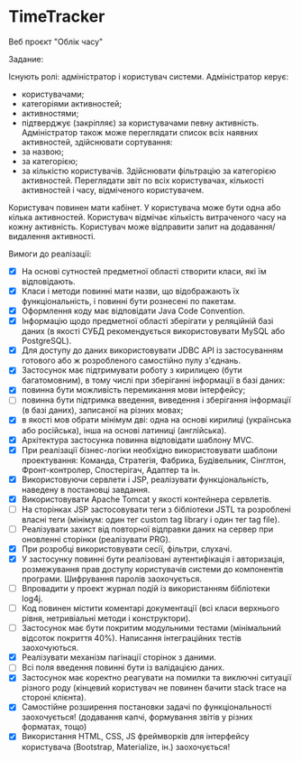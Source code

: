# TimeTracker

Веб проєкт "Облік часу"

Задание:

Існують ролі: адміністратор і користувач системи.
Адміністратор керує:
- користувачами;
- категоріями активностей;
- активностями;
- підтверджує (закріпляє) за користувачами певну активність.
Адміністратор також може переглядати список всіх наявних активностей, здійснювати сортування:
- за назвою;
- за категорією;
- за кількістю користувачів.
Здійснювати фільтрацію за категорією активностей. 
Переглядати звіт по всіх користувачах, кількості активностей і часу, відміченого користувачем.

Користувач повинен мати кабінет. У користувача може бути одна або кілька активностей. 
Користувач відмічає кількість витраченого часу на кожну активність. 
Користувач може відправити запит на додавання/видалення активності.

Вимоги до реалізації:
- [X] На основі сутностей предметної області створити класи, які їм відповідають.
- [X] Класи і методи повинні мати назви, що відображають їх функціональність, і повинні бути рознесені по пакетам.
- [X] Оформлення коду має відповідати Java Code Convention.
- [X] Інформацію щодо предметної області зберігати у реляційній базі даних (в якості СУБД рекомендується використовувати MySQL або PostgreSQL).
- [X] Для доступу до даних використовувати JDBC API із застосуванням готового або ж розробленого самостійно пулу з'єднань.
- [X] Застосунок має підтримувати роботу з кирилицею (бути багатомовним), в тому числі при зберіганні інформації в базі даних:
- [X] повинна бути можливість перемикання мови інтерфейсу;
- [ ] повинна бути підтримка введення, виведення і зберігання інформації (в базі даних), записаної на різних мовах;
- [X] в якості мов обрати мінімум дві: одна на основі кирилиці (українська або російська), інша на основі латиниці (англійська).
- [X] Архітектура застосунка повинна відповідати шаблону MVC.
- [X] При реалізації бізнес-логіки необхідно використовувати шаблони проектування: Команда, Стратегія, Фабрика, Будівельник, Сінглтон, Фронт-контролер, Спостерігач, Адаптер та ін.
- [X] Використовуючи сервлети і JSP, реалізувати функціональність, наведену в постановці завдання.
- [X] Використовувати Apache Tomcat у якості контейнера сервлетів.
- [ ] На сторінках JSP застосовувати теги з бібліотеки JSTL та розроблені власні теги (мінімум: один тег custom tag library і один тег tag file).
- [ ] Реалізувати захист від повторної відправки даних на сервер при оновленні сторінки (реалізувати PRG).
- [X] При розробці використовувати сесії, фільтри, слухачі.
- [X] У застосунку повинні бути реалізовані аутентифікація і авторизація, розмежування прав доступу користувачів системи до компонентів програми. Шифрування паролів заохочується.
- [ ] Впровадити у проект журнал подій із використанням бібліотеки log4j.
- [ ] Код повинен містити коментарі документації (всі класи верхнього рівня, нетривіальні методи і конструктори).
- [ ] Застосунок має бути покритим модульними тестами (мінімальний відсоток покриття 40%). Написання інтеграційних тестів заохочуються.
- [X] Реалізувати механізм пагінації сторінок з даними.
- [ ] Всі поля введення повинні бути із валідацією даних.
- [X] Застосунок має коректно реагувати на помилки та виключні ситуації різного роду (кінцевий користувач не повинен бачити stack trace на стороні клієнта).
- [X] Самостійне розширення постановки задачі по функціональності заохочується! (додавання капчі, формування звітів у різних форматах, тощо)
- [X] Використання HTML, CSS, JS фреймворків для інтерфейсу користувача (Bootstrap, Materialize, ін.) заохочується!
